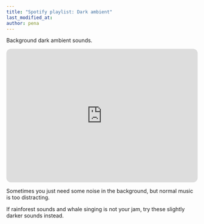 ```yaml
---
title: "Spotify playlist: Dark ambient"
last_modified_at:
author: pena
---
```


Background dark ambient sounds.

<iframe style="border-radius:12px" src="https://open.spotify.com/embed/playlist/1S9qyynuw2hPCk17wtv1br?utm_source=generator" width="100%" height="352" frameBorder="0" allowfullscreen="" allow="autoplay; clipboard-write; encrypted-media; fullscreen; picture-in-picture" loading="lazy"></iframe>

Sometimes you just need some noise in the background, but normal music is too distracting. 

If rainforest sounds and whale singing is not your jam, try these slightly darker sounds instead.